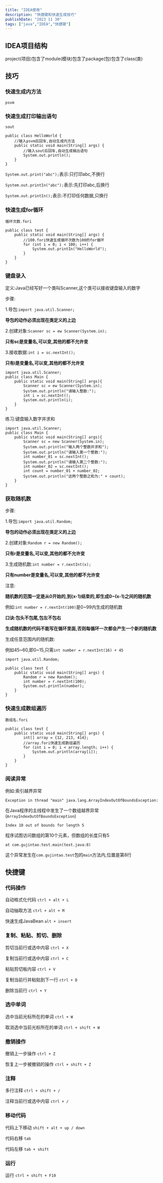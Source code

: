 ```yaml
---
title: "IDEA使用"
description: "快捷键和快速生成技巧"
publishDate: "2023 11 30"
tags: ["java","IDEA","快捷键"]
---
```


## IDEA项目结构

project(项目)包含了module(模块)包含了package(包)包含了class(类)

## 技巧

### 快速生成内方法

`psvm`

### 快速生成打印输出语句

`sout`

```
public class HelloWorld {
    //输入psvm后回车,自动生成内方法
    public static void main(String[] args) {
        //输入sout后回车,自动生成输出语句
        System.out.println();
    }
}
```

`System.out.print("abc");`表示:只打印abc,不换行

`System.out.printIn("abc");`表示:先打印abc,后换行

`System.out.printIn();`表示:不打印任何数据,只换行

### 快速生成for循环

`循环次数.fori`

```
public class test {
    public static void main(String[] args) {
        //100.fori快速生成循环次数为100的for循环
        for (int i = 0; i < 100; i++) {
            System.out.printIn("HelloWorld");
        }
    }
}
```

### 键盘录入

定义:Java已经写好一个类叫Scanner,这个类可以接收键盘输入的数字

步骤:

1.导包:`import java.util.Scanner;`

**导包的动作必须出现在类定义的上边**

2.创建对象:`Scanner sc = ew Scanner(System.in);`

**只有sc是变量名,可以变,其他的都不允许变**

3.接收数据:`int i = sc.nextInt();`

**只有i是变量名,可以变,其他的都不允许变**

```
import java.util.Scanner;
public class Main {
    public static void main(String[] args){
        Scanner sc = ew Scanner(System.in);
        System.out.println("请输入整数:");
        int i = sc.nextInt();
        System.out.println(i);
    }
}
```

练习:键盘输入数字并求和

```
import java.util.Scanner;
public class Main {
    public static void main(String[] args){
        Scanner sc = new Scanner(System.in);
        System.out.println("输入两个整数并求和");
        System.out.println("请输入第一个整数:");
        int number_01 = sc.nextInt();
        System.out.println("请输入第二个整数:");
        int number_02 = sc.nextInt();
        int count = number_01 + number_02;
        System.out.println("这两个整数之和为:" + count);
    }
}
```

### 获取随机数

步骤:

1.导包:`import java.util.Random;`

**导包的动作必须出现在类定义的上边**

2.创建对象:`Random r = new Random();`

**只有r是变量名,可以变,其他的都不允许变**

3.生成随机数:`int number = r.nextInt(x);`

**只有number是变量名,可以变,其他的都不允许变**

注意:

**随机数的范围一定是从0开始的,到(x-1)结束的,即生成0~(x-1)之间的随机数**

例如:`int number = r.nextInt(100)`是0~99内生成的随机数

**口诀:包头不包尾,包左不包右**

**生成随机数的代码不能写在循环里面,否则每循环一次都会产生一个新的随机数**

生成任意范围内的随机数:

例如45~60,即0~15,只需`int number = r.nextInt(16) + 45`

```
import java.util.Random;

public class test {
    public static void main(String[] args) {
        Random r = new Random();
        int number = r.nextInt(100);
        System.out.println(number);
    }
}
```

### 快速生成数组遍历

`数组名.fori`

```
public class test {
    public static void main(String[] args) {
        int[] array = {12, 213, 414};
        //array.fori快速生成数组遍历
        for (int i = 0; i < array.length; i++) {
            System.out.println(array[i]);
        }
    }
}
```

### 阅读异常

例如:索引越界异常

`Exception in thread "main" java.lang.ArrayIndexOutOfBoundsException: `

在Java程序的主线程中发生了一个数组越界异常(`ArrayIndexOutOfBoundsException`)

`Index 10 out of bounds for length 5`

程序试图访问数组的第10个元素，但数组的长度只有5

`at com.gujintao.test.main(test.java:8)`

这个异常发生在`com.gujintao.test`包的`main`方法内,位置是第8行

## 快捷键

### 代码操作

自动格式化代码 `ctrl + alt + L`

自动抽取方法 `ctrl + alt + M`  

快速生成JavaBean `alt + insert`

### 复制、粘贴、剪切、删除

剪切当前行或选中内容 `ctrl + X` 

复制当前行或选中内容 `ctrl + C`

粘贴剪切板内容 `ctrl + V`    

复制当前行并粘贴到下一行 `ctrl + D`   

删除当前行 `ctrl + Y` 

### 选中单词

选中当前光标所在的单词 `ctrl + W`    

取消选中当前光标所在的单词 `ctrl + shift + W`   

### 撤销操作

撤销上一步操作 `ctrl + Z`

恢复上一步被撤销的操作 `ctrl + shift + Z`

### 注释

多行注释 `ctrl + shift + /`    

注释当前行或选中内容 `ctrl + /`    

### 移动代码

代码上下移动 `shift + alt + up / down`    

代码右移 `tab`    

代码左移 `tab + shift`    

### 运行

运行 `ctrl + shift + F10`
